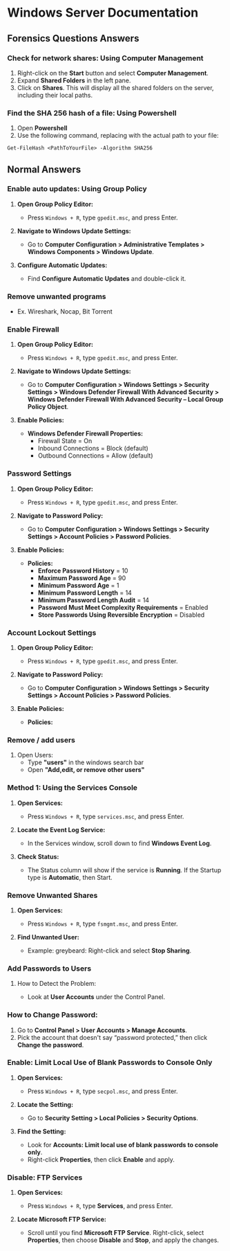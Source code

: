# Windows Server Documentation

## Forensics Questions Answers
### Check for network shares: Using Computer Management
1. Right-click on the **Start** button and select **Computer Management**.
2.  Expand **Shared Folders** in the left pane. 
3.  Click on **Shares**. This will display all the shared folders on the server, including their local paths. 

### Find the SHA 256 hash of a file: Using Powershell
1. Open **Powershell**
2. Use the following command, replacing <PathToYourFile> with the actual path to your file: 
```
Get-FileHash <PathToYourFile> -Algorithm SHA256 
```
## Normal Answers

### Enable auto updates: Using Group Policy
1. **Open Group Policy Editor:**
   - Press `Windows + R`, type `gpedit.msc`, and press Enter.

2. **Navigate to Windows Update Settings:**
   - Go to **Computer Configuration > Administrative Templates > Windows Components > Windows Update**.

3. **Configure Automatic Updates:**
   - Find **Configure Automatic Updates** and double-click it.

### Remove unwanted programs
   - Ex. Wireshark, Nocap, Bit Torrent

### Enable Firewall

1. **Open Group Policy Editor:**
   - Press `Windows + R`, type `gpedit.msc`, and press Enter.

2. **Navigate to Windows Update Settings:**
   - Go to **Computer Configuration > Windows Settings > Security Settings > Windows Defender Firewall With Advanced Security > Windows Defender Firewall With Advanced Security – Local Group Policy Object**.

3. **Enable Policies:**

   - **Windows Defender Firewall Properties:**
     - Firewall State = On
     - Inbound Connections = Block (default)
     - Outbound Connections = Allow (default)

### Password Settings

1. **Open Group Policy Editor:**
   - Press `Windows + R`, type `gpedit.msc`, and press Enter.

2. **Navigate to Password Policy:**
   - Go to **Computer Configuration > Windows Settings > Security Settings > Account Policies > Password Policies**.

3. **Enable Policies:**

   - **Policies:**
     - **Enforce Password History** = 10
     - **Maximum Password Age** = 90
     - **Minimum Password Age** = 1
     - **Minimum Password Length** = 14
     - **Minimum Password Length Audit** = 14
     - **Password Must Meet Complexity Requirements** = Enabled
     - **Store Passwords Using Reversible Encryption** = Disabled

### Account Lockout Settings

1. **Open Group Policy Editor:**
   - Press `Windows + R`, type `gpedit.msc`, and press Enter.

2. **Navigate to Password Policy:**
   - Go to **Computer Configuration > Windows Settings > Security Settings > Account Policies > Password Policies**.

3. **Enable Policies:**
   - **Policies:**

### Remove / add users
1. Open Users:
   - Type **"users"** in the windows search bar
   - Open **"Add,edit, or remove other users"**

### Method 1: Using the Services Console

1. **Open Services:**
   - Press `Windows + R`, type `services.msc`, and press Enter.

2. **Locate the Event Log Service:**
   - In the Services window, scroll down to find **Windows Event Log**.

3. **Check Status:**
   - The Status column will show if the service is **Running**. If the Startup type is **Automatic**, then Start.

### Remove Unwanted Shares

1. **Open Services:**
   - Press `Windows + R`, type `fsmgmt.msc`, and press Enter.

2. **Find Unwanted User:**
   - Example: greybeard: Right-click and select **Stop Sharing**.

### Add Passwords to Users

1. How to Detect the Problem:

   - Look at **User Accounts** under the Control Panel.

### How to Change Password:

1. Go to **Control Panel > User Accounts > Manage Accounts**.
2. Pick the account that doesn't say “password protected,” then click **Change the password**.

### Enable: Limit Local Use of Blank Passwords to Console Only

1. **Open Services:**
   - Press `Windows + R`, type `secpol.msc`, and press Enter.

2. **Locate the Setting:**
   - Go to **Security Setting > Local Policies > Security Options**.

3. **Find the Setting:**
   - Look for **Accounts: Limit local use of blank passwords to console only**.
   - Right-click **Properties**, then click **Enable** and apply.

### Disable: FTP Services

1. **Open Services:**
   - Press `Windows + R`, type **Services**, and press Enter.

2. **Locate Microsoft FTP Service:**
   - Scroll until you find **Microsoft FTP Service**. Right-click, select **Properties**, then choose **Disable** and **Stop**, and apply the changes.
